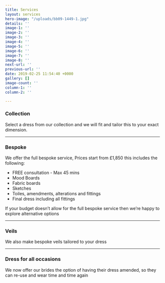 ```yaml
---
title: Services
layout: services
hero-image: "/uploads/bb09-1449-1.jpg"
details: ''
image-1: ''
image-2: ''
image-3: ''
image-4: ''
image-5: ''
image-6: ''
image-7: ''
image-8: ''
next-url: ''
previous-url: ''
date: 2019-02-25 11:54:40 +0000
gallery: []
image-count: ''
column-1: ''
column-2: ''

---
```

### Collection

Select a dress from our collection and we will fit and tailor this to your exact dimension.

***

### Bespoke

We offer the full bespoke service, Prices start from £1,850 this includes the following:

* FREE consultation - Max 45 mins
* Mood Boards
* Fabric boards
* Sketches
* Toiles, amendments, alterations and fittings
* Final dress including all fittings

If your budget doesn’t allow for the full bespoke service then we’re happy to explore alternative options

***

### Veils

We also make bespoke veils tailored to your dress

***

### Dress for all occasions

We now offer our brides the option of having their dress amended, so they can re-use and wear time and time again